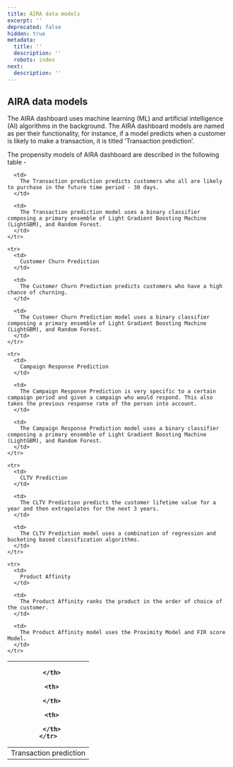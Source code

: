 ```yaml
---
title: AIRA data models
excerpt: ''
deprecated: false
hidden: true
metadata:
  title: ''
  description: ''
  robots: index
next:
  description: ''
---
```

## AIRA data models

The AIRA dashboard uses machine learning (ML) and artificial intelligence (AI) algorithms in the background. The AIRA dashboard models are named as per their functionality, for instance, if a model predicts when a customer is likely to make a transaction, it is titled ‘Transaction prediction’.

The propensity models of AIRA dashboard are described in the following table -

<Table align={["left","left","left"]}>
  <thead>
    <tr>
      <th>

      </th>

      <th>

      </th>

      <th>

      </th>
    </tr>
  </thead>

  <tbody>
    <tr>
      <td>
        Transaction prediction
      </td>

      <td>
        The Transaction prediction predicts customers who all are likely to purchase in the future time period - 30 days.
      </td>

      <td>
        The Transaction prediction model uses a binary classifier composing a primary ensemble of Light Gradient Boosting Machine (LightGBM), and Random Forest.
      </td>
    </tr>

    <tr>
      <td>
        Customer Churn Prediction
      </td>

      <td>
        The Customer Churn Prediction predicts customers who have a high chance of churning.
      </td>

      <td>
        The Customer Churn Prediction model uses a binary classifier composing a primary ensemble of Light Gradient Boosting Machine (LightGBM), and Random Forest.
      </td>
    </tr>

    <tr>
      <td>
        Campaign Response Prediction
      </td>

      <td>
        The Campaign Response Prediction is very specific to a certain campaign period and given a campaign who would respond. This also takes the previous response rate of the person into account.
      </td>

      <td>
        The Campaign Response Prediction model uses a binary classifier composing a primary ensemble of Light Gradient Boosting Machine (LightGBM), and Random Forest.
      </td>
    </tr>

    <tr>
      <td>
        CLTV Prediction
      </td>

      <td>
        The CLTV Prediction predicts the customer lifetime value for a year and then extrapolates for the next 3 years.
      </td>

      <td>
        The CLTV Prediction model uses a combination of regression and bucketing based classification algorithms.
      </td>
    </tr>

    <tr>
      <td>
        Product Affinity
      </td>

      <td>
        The Product Affinity ranks the product in the order of choice of the customer.
      </td>

      <td>
        The Product Affinity model uses the Proximity Model and FIR score Model.
      </td>
    </tr>
  </tbody>
</Table>
